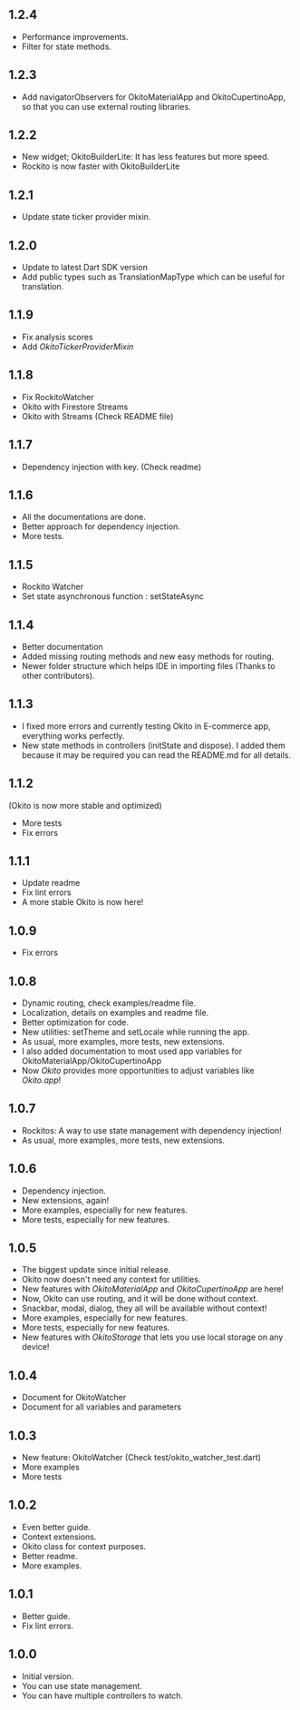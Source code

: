 ## 1.2.4

- Performance improvements.
- Filter for state methods.

## 1.2.3

- Add navigatorObservers for OkitoMaterialApp and OkitoCupertinoApp, so that you can use external routing libraries.

## 1.2.2

- New widget; OkitoBuilderLite: It has less features but more speed.
- Rockito is now faster with OkitoBuilderLite


## 1.2.1

- Update state ticker provider mixin.

## 1.2.0

- Update to latest Dart SDK version
- Add public types such as TranslationMapType which can be useful for translation.

## 1.1.9

- Fix analysis scores
- Add _OkitoTickerProviderMixin_

## 1.1.8

- Fix RockitoWatcher
- Okito with Firestore Streams
- Okito with Streams (Check README file)

## 1.1.7

- Dependency injection with key. (Check readme)

## 1.1.6

- All the documentations are done.
- Better approach for dependency injection.
- More tests.

## 1.1.5

- Rockito Watcher
- Set state asynchronous function : setStateAsync

## 1.1.4

- Better documentation
- Added missing routing methods and new easy methods for routing.
- Newer folder structure which helps IDE in importing files (Thanks to other contributors).

## 1.1.3

- I fixed more errors and currently testing Okito in E-commerce app, everything works perfectly.
- New state methods in controllers (initState and dispose). I added them because it may be required
  you can read the README.md for all details.

## 1.1.2

(Okito is now more stable and optimized)

- More tests
- Fix errors

## 1.1.1

- Update readme
- Fix lint errors
- A more stable Okito is now here!

## 1.0.9

- Fix errors

## 1.0.8

- Dynamic routing, check examples/readme file.
- Localization, details on examples and readme file.
- Better optimization for code.
- New utilities: setTheme and setLocale while running the app.
- As usual, more examples, more tests, new extensions.
- I also added documentation to most used app variables for OkitoMaterialApp/OkitoCupertinoApp
- Now _Okito_ provides more opportunities to adjust variables like _Okito.app_!

## 1.0.7

- Rockitos: A way to use state management with dependency injection!
- As usual, more examples, more tests, new extensions.

## 1.0.6

- Dependency injection.
- New extensions, again!
- More examples, especially for new features.
- More tests, especially for new features.

## 1.0.5

- The biggest update since initial release.
- Okito now doesn't need any context for utilities.
- New features with _OkitoMaterialApp_ and _OkitoCupertinoApp_ are here!
- Now, Okito can use routing, and it will be done without context.
- Snackbar, modal, dialog, they all will be available without context!
- More examples, especially for new features.
- More tests, especially for new features.
- New features with _OkitoStorage_ that lets you use local storage on any device!

## 1.0.4

- Document for OkitoWatcher
- Document for all variables and parameters

## 1.0.3

- New feature: OkitoWatcher (Check test/okito_watcher_test.dart)
- More examples
- More tests

## 1.0.2

- Even better guide.
- Context extensions.
- Okito class for context purposes.
- Better readme.
- More examples.

## 1.0.1

- Better guide.
- Fix lint errors.

## 1.0.0

- Initial version.
- You can use state management.
- You can have multiple controllers to watch.
